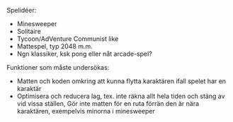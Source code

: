 Spelidéer: 
* Minesweeper
* Solitaire
* Tycoon/AdVenture Communist like
* Mattespel, typ 2048 m.m.
* Ngn klassiker, ksk pong eller nåt arcade-spel?

Funktioner som måste undersökas:
* Matten och koden omkring att kunna flytta karaktären ifall spelet har en karaktär
* Optimisera och reducera lag, tex. inte räkna allt hela tiden och stäng av vid vissa ställen,
    Gör inte matten för en ruta förrän den är nära karaktären, exempelvis minorna i minesweeper